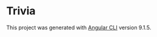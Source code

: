 # Trivia

This project was generated with [Angular CLI](https://github.com/angular/angular-cli) version 9.1.5.
